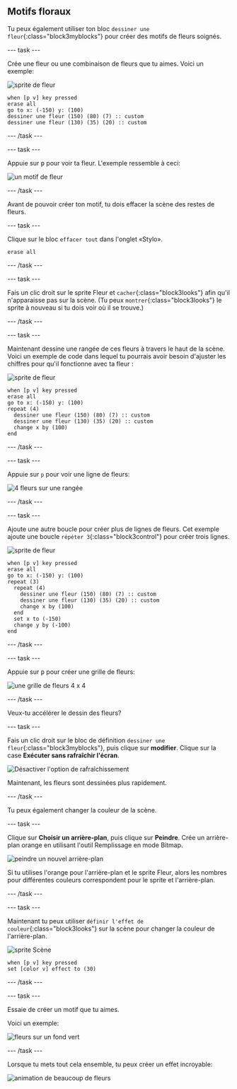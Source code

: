 ## Motifs floraux

Tu peux également utiliser ton bloc `dessiner une fleur`{:class="block3myblocks"} pour créer des motifs de fleurs soignés.

--- task ---

Crée une fleur ou une combinaison de fleurs que tu aimes. Voici un exemple:

![sprite de fleur](images/flower-sprite.png)

```blocks3
when [p v] key pressed
erase all
go to x: (-150) y: (100)
dessiner une fleur (150) (80) (7) :: custom
dessiner une fleur (130) (35) (20) :: custom
```

--- /task ---

--- task ---

Appuie sur <kbd>p</kbd> pour voir ta fleur. L'exemple ressemble à ceci:

![un motif de fleur](images/flower-for-pattern-example.png)

--- /task ---

Avant de pouvoir créer ton motif, tu dois effacer la scène des restes de fleurs.

--- task ---

Clique sur le bloc `effacer tout` dans l'onglet «Stylo».

```blocks3
erase all
```

--- /task ---

--- task ---

Fais un clic droit sur le sprite Fleur et `cacher`{:class="block3looks"} afin qu'il n'apparaisse pas sur la scène. (Tu peux `montrer`{:class="block3looks"} le sprite à nouveau si tu dois voir où il se trouve.)

--- /task ---

--- task ---

Maintenant dessine une rangée de ces fleurs à travers le haut de la scène. Voici un exemple de code dans lequel tu pourrais avoir besoin d'ajuster les chiffres pour qu'il fonctionne avec ta fleur :

![sprite de fleur](images/flower-sprite.png)

```blocks3
when [p v] key pressed
erase all
go to x: (-150) y: (100)
repeat (4) 
  dessiner une fleur (150) (80) (7) :: custom
  dessiner une fleur (130) (35) (20) :: custom
  change x by (100)
end
```

--- /task ---

--- task ---

Appuie sur `p` pour voir une ligne de fleurs:

![4 fleurs sur une rangée](images/flower-pattern-row-example.png)

--- /task ---

--- task ---

Ajoute une autre boucle pour créer plus de lignes de fleurs. Cet exemple ajoute une boucle `répéter 3`{:class="block3control"} pour créer trois lignes.

![sprite de fleur](images/flower-sprite.png)

```blocks3
when [p v] key pressed
erase all
go to x: (-150) y: (100)
repeat (3) 
  repeat (4) 
    dessiner une fleur (150) (80) (7) :: custom
    dessiner une fleur (130) (35) (20) :: custom
    change x by (100)
  end
  set x to (-150)
  change y by (-100)
end
```

--- /task ---

--- task ---

Appuie sur <kbd>p</kbd> pour créer une grille de fleurs:

![une grille de fleurs 4 x 4](images/flower-pattern-rows-example.png)

--- /task ---

Veux-tu accélérer le dessin des fleurs?

--- task ---

Fais un clic droit sur le bloc de définition `dessiner une fleur`{:class="block3myblocks"}, puis clique sur **modifier**. Clique sur la case **Exécuter sans rafraîchir l'écran**.

![Désactiver l'option de rafraîchissement](images/flower-no-refresh.png)

Maintenant, les fleurs sont dessinées plus rapidement.

--- /task ---

Tu peux également changer la couleur de la scène.

--- task ---

Clique sur **Choisir un arrière-plan**, puis clique sur **Peindre**. Crée un arrière-plan orange en utilisant l'outil Remplissage en mode Bitmap.

![peindre un nouvel arrière-plan](images/flower-orange-backdrop.png)

Si tu utilises l'orange pour l'arrière-plan et le sprite Fleur, alors les nombres pour différentes couleurs correspondent pour le sprite et l'arrière-plan.

--- /task ---

--- task ---

Maintenant tu peux utiliser `définir l'effet de couleur`{:class="block3looks"} sur la scène pour changer la couleur de l'arrière-plan.

![sprite Scène](images/stage-sprite.png)

```blocks3
when [p v] key pressed
set [color v] effect to (30)
```

--- /task ---

--- task ---

Essaie de créer un motif que tu aimes.

Voici un exemple:

![fleurs sur un fond vert](images/flower-pattern-background.png)

--- /task ---

Lorsque tu mets tout cela ensemble, tu peux créer un effet incroyable:

![animation de beaucoup de fleurs](images/flower-gen-example.gif)